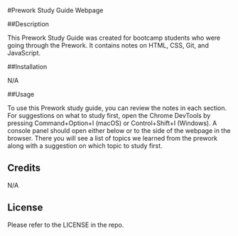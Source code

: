 #Prework Study Guide Webpage

##Description

This Prework Study Guide was created for bootcamp students who were going through the Prework. It contains notes on HTML, CSS, Git, and JavaScript.

##Installation

N/A

##Usage

To use this Prework study guide, you can review the notes in each section. For suggestions on what to study first, open the Chrome DevTools by pressing Command+Option+I (macOS) or Control+Shift+I (Windows). A console panel should open either below or to the side of the webpage in the browser. There you will see a list of topics we learned from the prework along with a suggestion on which topic to study first.

## Credits

N/A

## License

Please refer to the LICENSE in the repo.


